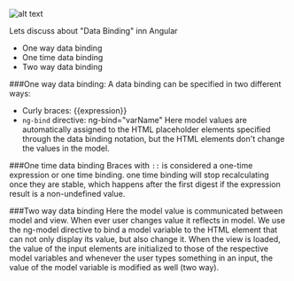 

![alt text](https://github.com/ajit-kumar-azad/training/raw/master/Enterprise-App-Development-with-AngularJS/images/twowaydatabinding.png "Data Binding in Angular Template")

Lets discuss about "Data Binding" inn Angular

* One way data binding
* One time data binding
* Two way data binding

###One way data binding:
A data binding can be specified in two different ways:
* Curly braces: {{expression}}
* `ng-bind` directive: ng-bind="varName"
Here model values are automatically assigned to the HTML placeholder elements specified through the data binding notation, but the HTML elements don't change the values in the model.

###One time data binding
Braces with  `::` is considered a one-time expression or one time binding.
one time binding will stop recalculating once they are stable, which happens after the first digest if the expression result is a non-undefined value.

###Two way data binding
Here the model value is communicated between model and view. When ever user changes value it reflects in model.
We use the ng-model directive to bind a model variable to the HTML element that can not only display its value, but also change it.
When the view is loaded, the value of the input elements are initialized to those of the respective model variables and whenever the user types something in an input, the value of the model variable is modified as well (two way).



